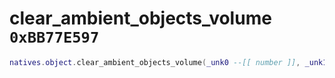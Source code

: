 # clear_ambient_objects_volume `0xBB77E597`

```lua
natives.object.clear_ambient_objects_volume(_unk0 --[[ number ]], _unk1 --[[ number ]])
```